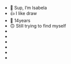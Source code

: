 - 👋 Sup, I’m Isabela 
- 👍 I like draw
- 🍃 14years
- 🙃 Still trying to find myself
- 
- 
- 
- 
- 
-

